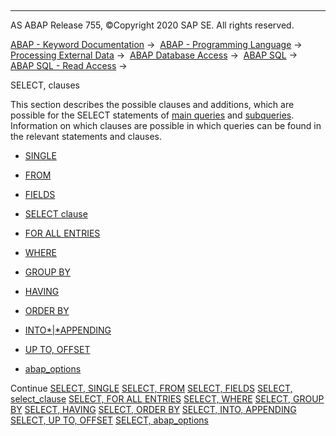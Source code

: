   

* * *

AS ABAP Release 755, ©Copyright 2020 SAP SE. All rights reserved.

[ABAP - Keyword Documentation](https://help.sap.com/doc/abapdocu_755_index_htm/7.55/en-US/abenabap.htm) →  [ABAP - Programming Language](https://help.sap.com/doc/abapdocu_755_index_htm/7.55/en-US/abenabap_reference.htm) →  [Processing External Data](https://help.sap.com/doc/abapdocu_755_index_htm/7.55/en-US/abenabap_language_external_data.htm) →  [ABAP Database Access](https://help.sap.com/doc/abapdocu_755_index_htm/7.55/en-US/abenabap_sql.htm) →  [ABAP SQL](https://help.sap.com/doc/abapdocu_755_index_htm/7.55/en-US/abenopensql.htm) →  [ABAP SQL - Read Access](https://help.sap.com/doc/abapdocu_755_index_htm/7.55/en-US/abenopen_sql_reading.htm) → 

SELECT, clauses

This section describes the possible clauses and additions, which are possible for the SELECT statements of [main queries](https://help.sap.com/doc/abapdocu_755_index_htm/7.55/en-US/abenmainquery_glosry.htm "Glossary Entry") and [subqueries](https://help.sap.com/doc/abapdocu_755_index_htm/7.55/en-US/abensubquery_glosry.htm "Glossary Entry"). Information on which clauses are possible in which queries can be found in the relevant statements and clauses.

-   [SINGLE](https://help.sap.com/doc/abapdocu_755_index_htm/7.55/en-US/abapselect_single.htm)

-   [FROM](https://help.sap.com/doc/abapdocu_755_index_htm/7.55/en-US/abapfrom_clause.htm)

-   [FIELDS](https://help.sap.com/doc/abapdocu_755_index_htm/7.55/en-US/abapfields_clause.htm)

-   [SELECT clause](https://help.sap.com/doc/abapdocu_755_index_htm/7.55/en-US/abapselect_clause.htm)

-   [FOR ALL ENTRIES](https://help.sap.com/doc/abapdocu_755_index_htm/7.55/en-US/abenwhere_all_entries.htm)

-   [WHERE](https://help.sap.com/doc/abapdocu_755_index_htm/7.55/en-US/abapwhere.htm)

-   [GROUP BY](https://help.sap.com/doc/abapdocu_755_index_htm/7.55/en-US/abapgroupby_clause.htm)

-   [HAVING](https://help.sap.com/doc/abapdocu_755_index_htm/7.55/en-US/abaphaving_clause.htm)

-   [ORDER BY](https://help.sap.com/doc/abapdocu_755_index_htm/7.55/en-US/abaporderby_clause.htm)

-   [INTO*|*APPENDING](https://help.sap.com/doc/abapdocu_755_index_htm/7.55/en-US/abapinto_clause.htm)

-   [UP TO, OFFSET](https://help.sap.com/doc/abapdocu_755_index_htm/7.55/en-US/abapselect_up_to_offset.htm)

-   [abap\_options](https://help.sap.com/doc/abapdocu_755_index_htm/7.55/en-US/abapselect_additions.htm)

Continue
[SELECT, SINGLE](https://help.sap.com/doc/abapdocu_755_index_htm/7.55/en-US/abapselect_single.htm)
[SELECT, FROM](https://help.sap.com/doc/abapdocu_755_index_htm/7.55/en-US/abapfrom_clause.htm)
[SELECT, FIELDS](https://help.sap.com/doc/abapdocu_755_index_htm/7.55/en-US/abapfields_clause.htm)
[SELECT, select\_clause](https://help.sap.com/doc/abapdocu_755_index_htm/7.55/en-US/abapselect_clause.htm)
[SELECT, FOR ALL ENTRIES](https://help.sap.com/doc/abapdocu_755_index_htm/7.55/en-US/abenwhere_all_entries.htm)
[SELECT, WHERE](https://help.sap.com/doc/abapdocu_755_index_htm/7.55/en-US/abapwhere.htm)
[SELECT, GROUP BY](https://help.sap.com/doc/abapdocu_755_index_htm/7.55/en-US/abapgroupby_clause.htm)
[SELECT, HAVING](https://help.sap.com/doc/abapdocu_755_index_htm/7.55/en-US/abaphaving_clause.htm)
[SELECT, ORDER BY](https://help.sap.com/doc/abapdocu_755_index_htm/7.55/en-US/abaporderby_clause.htm)
[SELECT, INTO, APPENDING](https://help.sap.com/doc/abapdocu_755_index_htm/7.55/en-US/abapinto_clause.htm)
[SELECT, UP TO, OFFSET](https://help.sap.com/doc/abapdocu_755_index_htm/7.55/en-US/abapselect_up_to_offset.htm)
[SELECT, abap\_options](https://help.sap.com/doc/abapdocu_755_index_htm/7.55/en-US/abapselect_additions.htm)